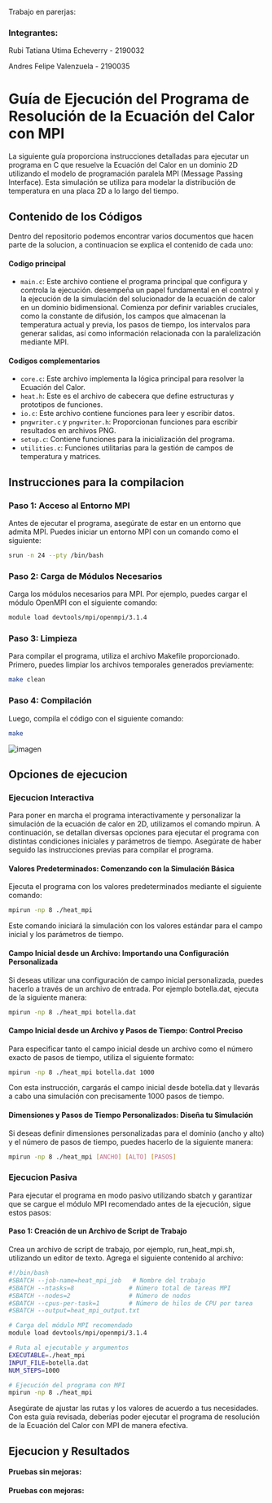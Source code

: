 Trabajo en parerjas:
### Integrantes:
Rubi Tatiana Utima Echeverry - 2190032

Andres Felipe Valenzuela - 2190035

# Guía de Ejecución del Programa de Resolución de la Ecuación del Calor con MPI


La siguiente guía proporciona instrucciones detalladas para ejecutar un programa en C que resuelve la Ecuación del Calor en un dominio 2D utilizando el modelo de programación paralela MPI (Message Passing Interface). Esta simulación se utiliza para modelar la distribución de temperatura en una placa 2D a lo largo del tiempo.

## Contenido de los Códigos
Dentro del repositorio podemos encontrar varios documentos que hacen parte de la solucion, a continuacion se explica el contenido de cada uno:

#### Codigo principal
- `main.c`: Este archivo contiene el programa principal que configura y controla la ejecución.
  desempeña un papel fundamental en el control y la ejecución de la simulación del solucionador de la ecuación de calor en un dominio bidimensional. Comienza por definir variables cruciales, como la constante de difusión, los campos que almacenan la temperatura actual y previa, los pasos de tiempo, los intervalos para generar salidas, así como información relacionada con la paralelización mediante MPI.

#### Codigos complementarios
- `core.c`: Este archivo implementa la lógica principal para resolver la Ecuación del Calor.
- `heat.h`: Este es el archivo de cabecera que define estructuras y prototipos de funciones.
- `io.c`: Este archivo contiene funciones para leer y escribir datos.
- `pngwriter.c` y `pngwriter.h`: Proporcionan funciones para escribir resultados en archivos PNG.
- `setup.c`: Contiene funciones para la inicialización del programa.
- `utilities.c`: Funciones utilitarias para la gestión de campos de temperatura y matrices.

## Instrucciones para la compilacion

### Paso 1: Acceso al Entorno MPI

Antes de ejecutar el programa, asegúrate de estar en un entorno que admita MPI. Puedes iniciar un entorno MPI con un comando como el siguiente:

```bash
srun -n 24 --pty /bin/bash
```	

### Paso 2: Carga de Módulos Necesarios

Carga los módulos necesarios para MPI. Por ejemplo, puedes cargar el módulo OpenMPI con el siguiente comando:

```bash
module load devtools/mpi/openmpi/3.1.4
```

### Paso 3: Limpieza

Para compilar el programa, utiliza el archivo Makefile proporcionado. Primero, puedes limpiar los archivos temporales generados previamente:

```bash
make clean
```
### Paso 4: Compilación

Luego, compila el código con el siguiente comando:

```bash
make
```
![imagen](https://github.com/Rubi221/IntroPP2190032/assets/98795896/b440a9ea-071a-43cd-8101-591a062077b9)

## Opciones de ejecucion
### Ejecucion Interactiva
Para poner en marcha el programa interactivamente y personalizar la simulación de la ecuación de calor en 2D, utilizamos el comando mpirun. A continuación, se detallan diversas opciones para ejecutar el programa con distintas condiciones iniciales y parámetros de tiempo. Asegúrate de haber seguido las instrucciones previas para compilar el programa.

#### Valores Predeterminados: Comenzando con la Simulación Básica
Ejecuta el programa con los valores predeterminados mediante el siguiente comando:

```bash
mpirun -np 8 ./heat_mpi
```
Este comando iniciará la simulación con los valores estándar para el campo inicial y los parámetros de tiempo.

#### Campo Inicial desde un Archivo: Importando una Configuración Personalizada

Si deseas utilizar una configuración de campo inicial personalizada, puedes hacerlo a través de un archivo de entrada. Por ejemplo botella.dat, ejecuta de la siguiente manera:

```bash
mpirun -np 8 ./heat_mpi botella.dat
```

#### Campo Inicial desde un Archivo y Pasos de Tiempo: Control Preciso

Para especificar tanto el campo inicial desde un archivo como el número exacto de pasos de tiempo, utiliza el siguiente formato:

```bash
mpirun -np 8 ./heat_mpi botella.dat 1000
```

Con esta instrucción, cargarás el campo inicial desde botella.dat y llevarás a cabo una simulación con precisamente 1000 pasos de tiempo.

#### Dimensiones y Pasos de Tiempo Personalizados: Diseña tu Simulación

Si deseas definir dimensiones personalizadas para el dominio (ancho y alto) y el número de pasos de tiempo, puedes hacerlo de la siguiente manera:

```bash
mpirun -np 8 ./heat_mpi [ANCHO] [ALTO] [PASOS]
```

### Ejecucion Pasiva
Para ejecutar el programa en modo pasivo utilizando sbatch y garantizar que se cargue el módulo MPI recomendado antes de la ejecución, sigue estos pasos:

#### Paso 1: Creación de un Archivo de Script de Trabajo

Crea un archivo de script de trabajo, por ejemplo, run_heat_mpi.sh, utilizando un editor de texto. Agrega el siguiente contenido al archivo:

```bash
#!/bin/bash
#SBATCH --job-name=heat_mpi_job   # Nombre del trabajo
#SBATCH --ntasks=8               # Número total de tareas MPI
#SBATCH --nodes=2                # Número de nodos
#SBATCH --cpus-per-task=1        # Número de hilos de CPU por tarea
#SBATCH --output=heat_mpi_output.txt

# Carga del módulo MPI recomendado
module load devtools/mpi/openmpi/3.1.4

# Ruta al ejecutable y argumentos
EXECUTABLE=./heat_mpi
INPUT_FILE=botella.dat
NUM_STEPS=1000

# Ejecución del programa con MPI
mpirun -np 8 ./heat_mpi
```

Asegúrate de ajustar las rutas y los valores de acuerdo a tus necesidades.
Con esta guía revisada, deberías poder ejecutar el programa de resolución de la Ecuación del Calor con MPI de manera efectiva. 


## Ejecucion y Resultados

#### Pruebas sin mejoras:

#### Pruebas con mejoras:

